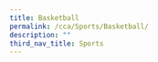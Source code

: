 ```yaml
---
title: Basketball
permalink: /cca/Sports/Basketball/
description: ""
third_nav_title: Sports
---
```

